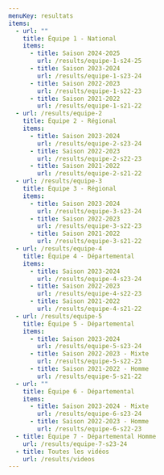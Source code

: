 ```yaml
---
menuKey: resultats
items:
  - url: ""
    title: Équipe 1 - National
    items:
      - title: Saison 2024-2025
        url: /results/equipe-1-s24-25
      - title: Saison 2023-2024
        url: /results/equipe-1-s23-24
      - title: Saison 2022-2023
        url: /results/equipe-1-s22-23
      - title: Saison 2021-2022
        url: /results/equipe-1-s21-22
  - url: /results/equipe-2
    title: Équipe 2 - Régional
    items:
      - title: Saison 2023-2024
        url: /results/equipe-2-s23-24
      - title: Saison 2022-2023
        url: /results/equipe-2-s22-23
      - title: Saison 2021-2022
        url: /results/equipe-2-s21-22
  - url: /results/equipe-3
    title: Équipe 3 - Régional
    items:
      - title: Saison 2023-2024
        url: /results/equipe-3-s23-24
      - title: Saison 2022-2023
        url: /results/equipe-3-s22-23
      - title: Saison 2021-2022
        url: /results/equipe-3-s21-22
  - url: /results/equipe-4
    title: Équipe 4 - Départemental
    items:
      - title: Saison 2023-2024
        url: /results/equipe-4-s23-24
      - title: Saison 2022-2023
        url: /results/equipe-4-s22-23
      - title: Saison 2021-2022
        url: /results/equipe-4-s21-22
  - url: /results/equipe-5
    title: Équipe 5 - Départemental
    items:
      - title: Saison 2023-2024
        url: /results/equipe-5-s23-24
      - title: Saison 2022-2023 - Mixte
        url: /results/equipe-5-s22-23
      - title: Saison 2021-2022 - Homme
        url: /results/equipe-5-s21-22
  - url: ""
    title: Équipe 6 - Départemental
    items:
      - title: Saison 2023-2024 - Mixte
        url: /results/equipe-6-s23-24
      - title: Saison 2022-2023 - Homme
        url: /results/equipe-6-s22-23
  - title: Équipe 7 - Départemental Homme
    url: /results/equipe-7-s23-24
  - title: Toutes les vidéos
    url: /results/videos
---
```

